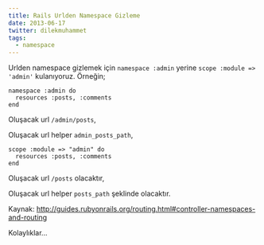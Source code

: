 ```yaml
---
title: Rails Urlden Namespace Gizleme
date: 2013-06-17
twitter: dilekmuhammet
tags:
  - namespace
---
```


Urlden namespace gizlemek için `namespace :admin` yerine `scope :module => 'admin'` kulanıyoruz. Örneğin;

    namespace :admin do
      resources :posts, :comments
    end


Oluşacak url `/admin/posts`,

Oluşacak url helper `admin_posts_path`,

    scope :module => "admin" do
      resources :posts, :comments
    end


Oluşacak url `/posts` olacaktır,

Oluşacak url helper `posts_path` şeklinde olacaktır.

Kaynak: http://guides.rubyonrails.org/routing.html#controller-namespaces-and-routing

Kolaylıklar...